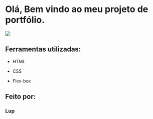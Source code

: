 

# Olá, Bem vindo ao meu projeto de portfólio.

![](https://ibb.co/S4hnkghs)

## Ferramentas utilizadas:

* HTML

* CSS

* Flex-box

## Feito por:

### Lup

